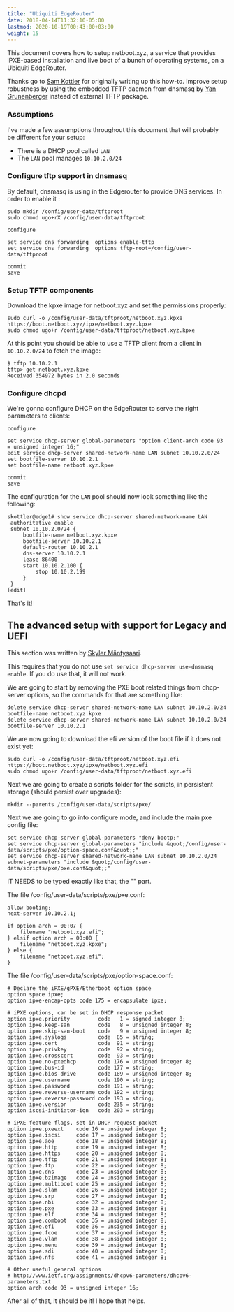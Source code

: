```yaml
---
title: "Ubiquiti EdgeRouter"
date: 2018-04-14T11:32:10-05:00
lastmod: 2020-10-19T00:43:00+03:00
weight: 15
---
```


This document covers how to setup netboot.xyz, a service that provides
iPXE-based installation and live boot of a bunch of operating systems,
on a Ubiquiti EdgeRouter.

Thanks go to [Sam Kottler](https://github.com/skottler) for originally writing up this how-to. Improve setup robustness by using the embedded TFTP daemon from dnsmasq by [Yan Grunenberger](https://github.com/ravens) instead of external TFTP package.

### Assumptions

I've made a few assumptions throughout this document that will probably be
different for your setup:

* There is a DHCP pool called `LAN`
* The `LAN` pool manages `10.10.2.0/24`

### Configure tftp support in dnsmasq

By default, dnsmasq is using in the Edgerouter to provide DNS services. In order to enable it :

```
sudo mkdir /config/user-data/tftproot
sudo chmod ugo+rX /config/user-data/tftproot

configure

set service dns forwarding  options enable-tftp
set service dns forwarding  options tftp-root=/config/user-data/tftproot

commit
save
```

### Setup TFTP components

Download the kpxe image for netboot.xyz and set the permissions properly:

```
sudo curl -o /config/user-data/tftproot/netboot.xyz.kpxe https://boot.netboot.xyz/ipxe/netboot.xyz.kpxe
sudo chmod ugo+r /config/user-data/tftproot/netboot.xyz.kpxe
```

At this point you should be able to use a TFTP client from a client in
`10.10.2.0/24` to fetch the image:

```
$ tftp 10.10.2.1
tftp> get netboot.xyz.kpxe
Received 354972 bytes in 2.0 seconds
```

### Configure dhcpd

We're gonna configure DHCP on the EdgeRouter to serve the right parameters to
clients:

```
configure

set service dhcp-server global-parameters "option client-arch code 93 = unsigned integer 16;"
edit service dhcp-server shared-network-name LAN subnet 10.10.2.0/24
set bootfile-server 10.10.2.1
set bootfile-name netboot.xyz.kpxe

commit
save
```

The configuration for the `LAN` pool should now look something like the following:

```
skottler@edge1# show service dhcp-server shared-network-name LAN
 authoritative enable
 subnet 10.10.2.0/24 {
     bootfile-name netboot.xyz.kpxe
     bootfile-server 10.10.2.1
     default-router 10.10.2.1
     dns-server 10.10.2.1
     lease 86400
     start 10.10.2.100 {
         stop 10.10.2.199
     }
 }
[edit]
```

That's it!


## The advanced setup with support for Legacy and UEFI

This section was written by [Skyler Mäntysaari](https://github.com/samip5).

This requires that you do not use `set service dhcp-server use-dnsmasq enable`. If you do use that, it will not work.

We are going to start by removing the PXE boot related things from dhcp-server options, so the commands for that are something like:
```
delete service dhcp-server shared-network-name LAN subnet 10.10.2.0/24 bootfile-name netboot.xyz.kpxe
delete service dhcp-server shared-network-name LAN subnet 10.10.2.0/24 bootfile-server 10.10.2.1
```

We are now going to download the efi version of the boot file if it does not exist yet:
```
sudo curl -o /config/user-data/tftproot/netboot.xyz.efi https://boot.netboot.xyz/ipxe/netboot.xyz.efi
sudo chmod ugo+r /config/user-data/tftproot/netboot.xyz.efi
```

Next we are going to create a scripts folder for the scripts, in persistent storage (should persist over upgrades):
```
mkdir --parents /config/user-data/scripts/pxe/
```

Next we are going to go into configure mode, and include the main pxe config file:
```
set service dhcp-server global-parameters "deny bootp;"
set service dhcp-server global-parameters "include &quot;/config/user-data/scripts/pxe/option-space.conf&quot;;"
set service dhcp-server shared-network-name LAN subnet 10.10.2.0/24 subnet-parameters "include &quot;/config/user-data/scripts/pxe/pxe.conf&quot;;"
```
IT NEEDS to be typed exactly like that, the "" part.


The file /config/user-data/scripts/pxe/pxe.conf:
```
allow booting;
next-server 10.10.2.1;

if option arch = 00:07 {
    filename "netboot.xyz.efi";
} elsif option arch = 00:00 {
    filename "netboot.xyz.kpxe";
} else {
    filename "netboot.xyz.efi";
}
```

The file /config/user-data/scripts/pxe/option-space.conf:
```
# Declare the iPXE/gPXE/Etherboot option space
option space ipxe;
option ipxe-encap-opts code 175 = encapsulate ipxe;

# iPXE options, can be set in DHCP response packet
option ipxe.priority         code   1 = signed integer 8;
option ipxe.keep-san         code   8 = unsigned integer 8;
option ipxe.skip-san-boot    code   9 = unsigned integer 8;
option ipxe.syslogs          code  85 = string;
option ipxe.cert             code  91 = string;
option ipxe.privkey          code  92 = string;
option ipxe.crosscert        code  93 = string;
option ipxe.no-pxedhcp       code 176 = unsigned integer 8;
option ipxe.bus-id           code 177 = string;
option ipxe.bios-drive       code 189 = unsigned integer 8;
option ipxe.username         code 190 = string;
option ipxe.password         code 191 = string;
option ipxe.reverse-username code 192 = string;
option ipxe.reverse-password code 193 = string;
option ipxe.version          code 235 = string;
option iscsi-initiator-iqn   code 203 = string;

# iPXE feature flags, set in DHCP request packet
option ipxe.pxeext    code 16 = unsigned integer 8;
option ipxe.iscsi     code 17 = unsigned integer 8;
option ipxe.aoe       code 18 = unsigned integer 8;
option ipxe.http      code 19 = unsigned integer 8;
option ipxe.https     code 20 = unsigned integer 8;
option ipxe.tftp      code 21 = unsigned integer 8;
option ipxe.ftp       code 22 = unsigned integer 8;
option ipxe.dns       code 23 = unsigned integer 8;
option ipxe.bzimage   code 24 = unsigned integer 8;
option ipxe.multiboot code 25 = unsigned integer 8;
option ipxe.slam      code 26 = unsigned integer 8;
option ipxe.srp       code 27 = unsigned integer 8;
option ipxe.nbi       code 32 = unsigned integer 8;
option ipxe.pxe       code 33 = unsigned integer 8;
option ipxe.elf       code 34 = unsigned integer 8;
option ipxe.comboot   code 35 = unsigned integer 8;
option ipxe.efi       code 36 = unsigned integer 8;
option ipxe.fcoe      code 37 = unsigned integer 8;
option ipxe.vlan      code 38 = unsigned integer 8;
option ipxe.menu      code 39 = unsigned integer 8;
option ipxe.sdi       code 40 = unsigned integer 8;
option ipxe.nfs       code 41 = unsigned integer 8;

# Other useful general options
# http://www.ietf.org/assignments/dhcpv6-parameters/dhcpv6-parameters.txt
option arch code 93 = unsigned integer 16;
```

After all of that, it should be it! I hope that helps.